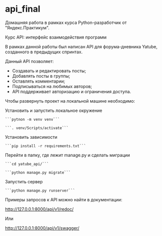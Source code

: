 # api_final
Домашняя работа в рамках курса Python-разработчик от "Яндекс.Практикум".

Курс API: интерфейс взаимодействия программ


В рамках данной работы был написан API для форума-дневника Yatube, созданного в предыдущих спринтах.

Данный API позволяет:
-  Создавать и редактировать посты;
-  Добавлять посты в группы;
-  Оставлять комментарии;
-  Подписываться на любимых авторов;
-  API поддерживает авторизацию и ограничения доступа.


Чтобы развернуть проект на локальной машине необходимо:

  Установить и запустить локальное окружение

    ```pytnon -m venv venv```

    ```. venv/Scripts/activate```

  Установить зависимости

    ```pip install -r requirements.txt```

  Перейти в папку, где лежит manage.py и сделать миграции

    ```cd yatube_api/```

    ```python manage.py migrate```

  Запустить сервер

    ```python manage.py runserver```


Примеры запросов к API можно найти в документации:

http://127.0.0.1:8000/api/v1/redoc/

Или

http://127.0.0.1:8000/api/v1/swagger/
